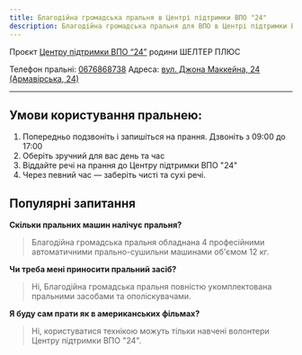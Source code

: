 ```yaml
---
title: Благодійна громадська пральня в Центрі підтримки ВПО "24"
description: Благодійна громадська пральня для ВПО в Центрі підтримки ВПО "24" Благодійного фонду "Шелтер Плюс" у Кривому Розі за адресою вулиця Маккейна, 24 
---
```

Проєкт [Центру підтримки ВПО “24”](https://vpo.wiki/center/vpo24/) родини ШЕЛТЕР ПЛЮС

Телефон пральні: [0676868738](tel:0676868738)
Адреса: [вул. Джона Маккейна, 24 (Армавірська, 24)](https://goo.gl/maps/LjhkFUZHJuaAuEKt9)
<hr>

## Умови користування пральнею: 
1. Попередньо подзвоніть і запишіться на прання. Дзвоніть з 09:00 до 17:00
2. Оберіть зручний для вас день та час
3. Віддайте речі на прання до Центру підтримки ВПО "24"
4. Через певний час — заберіть чисті та сухі речі.

## Популярні запитання
**Скільки пральних машин налічує пральня?** 
>Благодійна громадська пральня обладнана 4 професійними автоматичними прально-сушильни машинами об'ємом 12 кг.

**Чи треба мені приносити пральний засіб?**
>Ні, Благодійна громадська пральня повністю укомплектована пральними засобами та ополіскувачами.

**Я буду сам прати як в американських фільмах?**
>Ні, користуватися технікою можуть тільки навчені волонтери Центру підтримки ВПО "24".